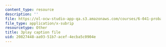 ```yaml
---
content_type: resource
description: ''
file: https://ol-ocw-studio-app-qa.s3.amazonaws.com/courses/6-041-probabilistic-systems-analysis-and-applied-probability-fall-2010/20827448aa9351b7acef4ecba5c0904e_P7a4bjE6Crk.vtt
file_type: application/x-subrip
resourcetype: Other
title: 3play caption file
uid: 20827448-aa93-51b7-acef-4ecba5c0904e
---
```


